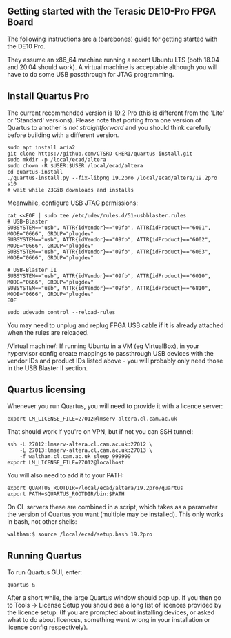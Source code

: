 Getting started with the Terasic DE10-Pro FPGA Board
----------------------------------------------------

The following instructions are a (barebones) guide for getting started with
the DE10 Pro.

They assume an x86_64 machine running a recent Ubuntu LTS (both 18.04 and 20.04
should work).  A virtual machine is acceptable although you will have to do
some USB passthrough for JTAG programming.


Install Quartus Pro
-------------------

The current recommended version is 19.2 Pro (this is different from the
'Lite' or 'Standard' versions).  Please note that porting from one version
of Quartus to another is *not straightforward* and you should think
carefully before building with a different version.

```
sudo apt install aria2
git clone https://github.com/CTSRD-CHERI/quartus-install.git
sudo mkdir -p /local/ecad/altera
sudo chown -R $USER:$USER /local/ecad/altera
cd quartus-install
./quartus-install.py --fix-libpng 19.2pro /local/ecad/altera/19.2pro s10
# wait while 23GiB downloads and installs
```

Meanwhile, configure USB JTAG permissions:

```
cat <<EOF | sudo tee /etc/udev/rules.d/51-usbblaster.rules
# USB-Blaster
SUBSYSTEM=="usb", ATTR{idVendor}=="09fb", ATTR{idProduct}=="6001", MODE="0666", GROUP="plugdev"
SUBSYSTEM=="usb", ATTR{idVendor}=="09fb", ATTR{idProduct}=="6002", MODE="0666", GROUP="plugdev"
SUBSYSTEM=="usb", ATTR{idVendor}=="09fb", ATTR{idProduct}=="6003", MODE="0666", GROUP="plugdev"

# USB-Blaster II
SUBSYSTEM=="usb", ATTR{idVendor}=="09fb", ATTR{idProduct}=="6010", MODE="0666", GROUP="plugdev"
SUBSYSTEM=="usb", ATTR{idVendor}=="09fb", ATTR{idProduct}=="6810", MODE="0666", GROUP="plugdev"
EOF

sudo udevadm control --reload-rules
```

You may need to unplug and replug FPGA USB cable if it is already attached
when the rules are reloaded.

/Virtual machine/: If running Ubuntu in a VM (eg VirtualBox), in your
hypervisor config create mappings to passthrough USB devices with the vendor
IDs and product IDs listed above - you will probably only need those in the
USB Blaster II section.


Quartus licensing
---------------

Whenever you run Quartus, you will need to provide it with a licence server:
```
export LM_LICENSE_FILE=27012@lmserv-altera.cl.cam.ac.uk
```

That should work if you're on VPN, but if not you can SSH tunnel:

```
ssh -L 27012:lmserv-altera.cl.cam.ac.uk:27012 \
    -L 27013:lmserv-altera.cl.cam.ac.uk:27013 \
    -f waltham.cl.cam.ac.uk sleep 999999
export LM_LICENSE_FILE=27012@localhost
```

You will also need to add it to your PATH:
```
export QUARTUS_ROOTDIR=/local/ecad/altera/19.2pro/quartus
export PATH=$QUARTUS_ROOTDIR/bin:$PATH
```

On CL servers these are combined in a script, which takes as a parameter the
version of Quartus you want (multiple may be installed).  This only works in
bash, not other shells:

```
waltham:$ source /local/ecad/setup.bash 19.2pro
```

Running Quartus
---------------

To run Quartus GUI, enter:

```
quartus &
```

After a short while, the large Quartus window should pop up.  If you then go
to Tools -> License Setup you should see a long list of licences provided by
the licence setup.  (If you are prompted about installing devices, or asked
what to do about licences, something went wrong in your installation or
licence config respectively).

